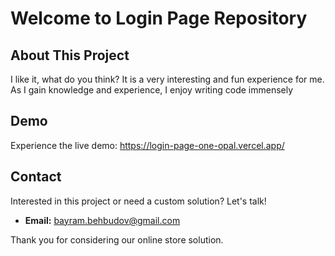 # Welcome to Login Page Repository

## About This Project
I like it, what do you think?
It is a very interesting and fun experience for me.
As I gain knowledge and experience, I enjoy writing code immensely


## Demo
Experience the live demo: https://login-page-one-opal.vercel.app/

## Contact
Interested in this project or need a custom solution? Let's talk!
- **Email:** bayram.behbudov@gmail.com


Thank you for considering our online store solution. 
